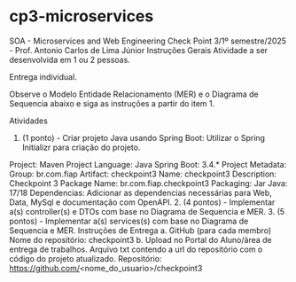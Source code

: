 # cp3-microservices

SOA - Microservices and Web Engineering
Check Point 3/1º semestre/2025 - Prof. Antonio Carlos de Lima Júnior
Instruções Gerais
Atividade a ser desenvolvida em 1 ou 2 pessoas.

Entrega individual.

Observe o Modelo Entidade Relacionamento (MER) e o Diagrama de Sequencia abaixo e siga as instruções a partir do item 1.





Atividades
1. (1 ponto) - Criar projeto Java usando Spring Boot:
Utilizar o Spring Initializr para criação do projeto.

Project: Maven Project
Language: Java
Spring Boot: 3.4.*
Project Metadata:
Group: br.com.fiap
Artifact: checkpoint3
Name: checkpoint3
Description: Checkpoint 3
Package Name: br.com.fiap.checkpoint3
Packaging: Jar
Java: 17/18
Dependencias:
Adicionar as dependencias necessárias para Web, Data, MySql e documentação com OpenAPI.
2. (4 pontos) - Implementar a(s) controller(s) e DTOs com base no Diagrama de Sequencia e MER.
3. (5 pontos) - Implementar a(s) services(s) com base no Diagrama de Sequencia e MER.
Instruções de Entrega
a. GitHub (para cada membro)
Nome do repositório: checkpoint3
b. Upload no Portal do Aluno/área de entrega de trabalhos.
Arquivo txt contendo a url do repositório com o código do projeto atualizado.
Repositório: https://github.com/<nome_do_usuario>/checkpoint3
